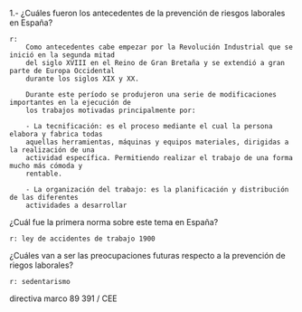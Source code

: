 1.- ¿Cuáles fueron los antecedentes de la prevención de riesgos laborales en España?

    r: 
        Como antecedentes cabe empezar por la Revolución Industrial que se inició en la segunda mitad
        del siglo XVIII en el Reino de Gran Bretaña y se extendió a gran parte de Europa Occidental
        durante los siglos XIX y XX.

        Durante este período se produjeron una serie de modificaciones importantes en la ejecución de
        los trabajos motivadas principalmente por:

        - La tecnificación: es el proceso mediante el cual la persona elabora y fabrica todas
        aquellas herramientas, máquinas y equipos materiales, dirigidas a la realización de una
        actividad específica. Permitiendo realizar el trabajo de una forma mucho más cómoda y
        rentable.
         
        - La organización del trabajo: es la planificación y distribución de las diferentes
        actividades a desarrollar
    
¿Cuál fue la primera norma sobre este tema en España?
    
    r: ley de accidentes de trabajo 1900


¿Cuáles van a ser las preocupaciones futuras respecto a la prevención de riegos laborales?

    r: sedentarismo 



directiva marco 89 391 / CEE